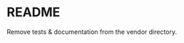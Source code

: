 
# README #

Remove tests & documentation from the vendor directory.

































